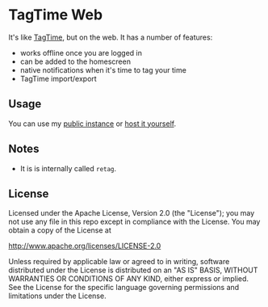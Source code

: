 # TagTime Web
It's like [TagTime](https://tagti.me), but on the web. It has a number of features:
- works offline once you are logged in
- can be added to the homescreen
- native notifications when it's time to tag your time
- TagTime import/export

## Usage
You can use my [public instance](https://ttw.smitop.com/) or [host it yourself](docs/run-server.md).

## Notes
- It is is internally called `retag`.

## License
Licensed under the Apache License, Version 2.0 (the "License"); you may not use any file in this repo except in compliance with the License. You may obtain a copy of the License at

http://www.apache.org/licenses/LICENSE-2.0

Unless required by applicable law or agreed to in writing, software distributed under the License is distributed on an "AS IS" BASIS, WITHOUT WARRANTIES OR CONDITIONS OF ANY KIND, either express or implied. See the License for the specific language governing permissions and limitations under the License.
